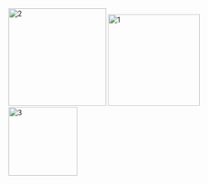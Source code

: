 <img width="193" alt="2" src="https://user-images.githubusercontent.com/44624905/70934633-9d756880-203e-11ea-8619-5363ede355eb.PNG">
<img width="181" alt="1" src="https://user-images.githubusercontent.com/44624905/70934642-9f3f2c00-203e-11ea-9172-aa3c9d61333f.PNG">
<img width="136" alt="3" src="https://user-images.githubusercontent.com/44624905/70934647-a1a18600-203e-11ea-9f80-a5255f041fa5.PNG">
